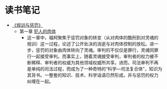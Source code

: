 # 读书笔记

- [《规训与惩罚》](https://book.douban.com/subject/1012307/)
  - 第一章 [犯人的肉体](规训与惩罚/1.犯人的肉体.md)
    - 这一章中，福柯聚焦于惩罚对象的转变（从对肉体的酷刑到对灵魂的规训）这一过程，论述了公开处决的消逝与对肉体控制的放松。进一步，惩罚的对象由肉体转向了灵魂。审判的不仅仅是罪行，灵魂同罪行一起接受审判。而事实上，随着灵魂接受审判，审判者的权力被不断稀释、审判者的权威为其他领域权威所共享。进而，司法审判不再是单纯的司法过程，而成为了一种奇特的“科学—司法复合体”，知识为其背书。一整套的知识、技术、科学话语已然形成，并与惩罚的权力纠缠在一起。

 

